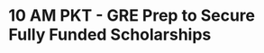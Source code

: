 # 10 AM PKT - GRE Prep to Secure Fully Funded Scholarships

<!-- - ## Week 1

   1. [Day 1](https://www.facebook.com/iCodeguru/videos/1582296325672528)
   2. [Day 2]()
   3. [Day 3]()
   4. [Day 4]()
   5. [Day 5]() -->

<!-- - ## Week 

   1. [Day 1]()
   2. [Day 2]()
   3. [Day 3]()
   4. [Day 4]()
   5. [Day 5]() -->